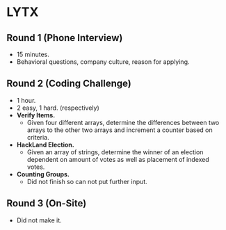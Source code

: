 # LYTX

## Round 1 (Phone Interview)

- 15 minutes.
- Behavioral questions, company culture, reason for applying.

## Round 2 (Coding Challenge)

- 1 hour.
- 2 easy, 1 hard. (respectively)
- **Verify Items.**
  - Given four different arrays, determine the differences between two arrays to the other two arrays and increment a counter based on criteria.
- **HackLand Election.**
  - Given an array of strings, determine the winner of an election dependent on amount of votes as well as placement of indexed votes.
- **Counting Groups.**
  - Did not finish so can not put further input.

## Round 3 (On-Site)

- Did not make it.
